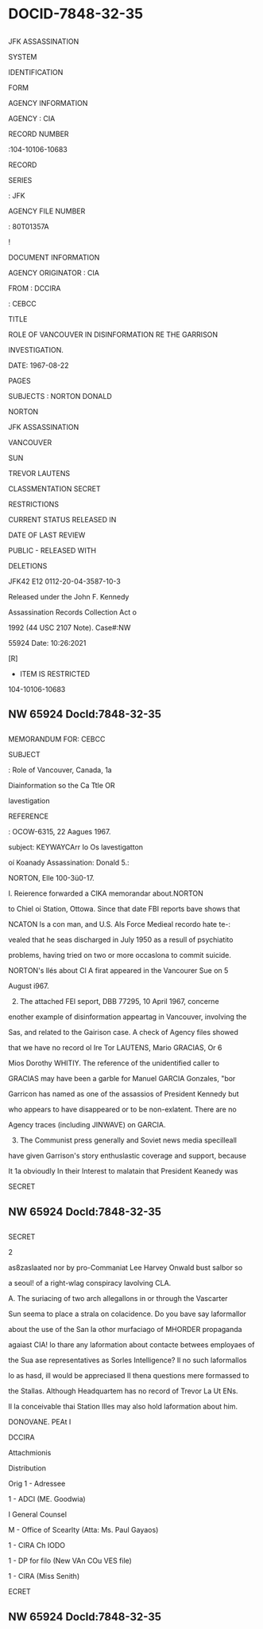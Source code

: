 # DOCID-7848-32-35

##
JFK ASSASSINATION

SYSTEM

IDENTIFICATION

FORM

AGENCY INFORMATION

AGENCY : CIA

RECORD NUMBER

:104-10106-10683

RECORD

SERIES

: JFK

AGENCY FILE NUMBER

: 80T01357A

!

DOCUMENT INFORMATION

AGENCY ORIGINATOR : CIA

FROM : DCCIRA

: CEBCC

TITLE

ROLE OF VANCOUVER IN DISINFORMATION RE THE GARRISON

INVESTIGATION.

DATE: 1967-08-22

PAGES

SUBJECTS : NORTON DONALD

NORTON

JFK ASSASSINATION

VANCOUVER

SUN

TREVOR LAUTENS

CLASSMENTATION SECRET

RESTRICTIONS

CURRENT STATUS RELEASED IN

DATE OF LAST REVIEW

PUBLIC - RELEASED WITH

DELETIONS

JFK42 E12 0112-20-04-3587-10-3

Released under the John F. Kennedy

Assassination Records Collection Act o

1992 (44 USC 2107 Note). Case#:NW

55924 Date: 10:26:2021

[R]

- ITEM IS RESTRICTED

104-10106-10683

NW 65924 Docld:7848-32-35
---

##
MEMORANDUM FOR: CEBCC

SUBJECT

: Role of Vancouver, Canada, 1a

Diainformation so the Ca Ttle OR

lavestigation

REFERENCE

: OCOW-6315, 22 Aagues 1967.

subject: KEYWAYCArr Io Os lavestigatton

oí Koanady Assassination: Donald 5.:

NORTON, Elle 100-3ü0-17.

I. Reierence forwarded a ClKA memorandar about.NORTON

to Chiel oi Station, Ottowa. Since that date FBI reports bave shows that

NCATON ls a con man, and U.S. Als Force Medieal recordo hate te-:

vealed that he seas discharged in July 1950 as a resull of psychiatito

problems, having tried on two or more occaslona to commit suicide.

NORTON's llés about Cl A firat appeared in the Vancourer Sue on 5

August i967.

2. The attached FEl seport, DBB 77295, 10 April 1967, concerne

enother example of disinformation appeartag in Vancouver, involving the

Sas, and related to the Gairison case. A check of Agency files showed

that we have no record ol Ire Tor LAUTENS, Mario GRACIAS, Or 6

Mios Dorothy WHITIY. The reference of the unidentified caller to

GRACIAS may have been a garble for Manuel GARCIA Gonzales, "bor

Garricon has named as one of the assassios of President Kennedy but

who appears to have disappeared or to be non-exlatent. There are no

Agency traces (including JINWAVE) on GARCIA.

3. The Communist press generally and Soviet news media specilleall

have given Garrison's story enthuslastic coverage and support, because

It 1a obvioudly In their Interest to malatain that President Keanedy was

SECRET

NW 65924 Docld:7848-32-35
---

##
SECRET

2

as8zaslaated nor by pro-Commaniat Lee Harvey Onwald bust salbor so

a seoul! of a right-wlag conspiracy lavolving CLA.

A. The suriacing of two arch allegallons in or through the Vascarter

Sun seema to place a strala on colacidence. Do you bave say laformallor

about the use of the San la othor murfaciago of MHORDER propaganda

agaiast CIA! lo thare any laformation about contacte betwees employaes of

the Sua ase representatives as Sorles Intelligence? Il no such laformallos

lo as hasd, ill would be appreciased II thena questions mere formassed to

the Stallas. Although Headquartem has no record of Trevor La Ut ENs.

Il la conceivable thai Station llles may also hold laformation about him.

DONOVANE. PEAt I

DCCIRA

Attachmionis

Distribution

Orig 1 - Adressee

1 - ADCI (ME. Goodwia)

I General Counsel

M - Office of Scearlty (Atta: Ms. Paul Gayaos)

1 - CIRA Ch IODO

1 - DP for filo (New VAn COu VES file)

1 - CIRA (Miss Senith)

ECRET

NW 65924 Docld:7848-32-35
---

